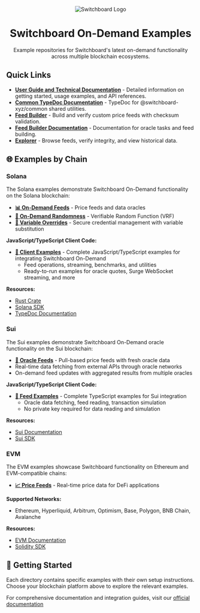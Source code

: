 <div align="center">

![Switchboard Logo](https://github.com/switchboard-xyz/core-sdk/raw/main/website/static/img/icons/switchboard/avatar.png)

# Switchboard On-Demand Examples
Example repositories for Switchboard's latest on-demand functionality across multiple blockchain ecosystems.

</div>

## Quick Links

- **[User Guide and Technical Documentation](https://docs.switchboard.xyz/tooling-and-resources/technical-resources-and-documentation)** - Detailed information on getting started, usage examples, and API references.
- **[Common TypeDoc Documentation](https://switchboardxyz-common.netlify.app/)** - TypeDoc for @switchboard-xyz/common shared utilities.
- **[Feed Builder](https://explorer.switchboardlabs.xyz/feed-builder)** - Build and verify custom price feeds with checksum validation.
- **[Feed Builder Documentation](https://explorer.switchboardlabs.xyz/task-docs)** - Documentation for oracle tasks and feed building.
- **[Explorer](https://explorer.switchboard.xyz)** - Browse feeds, verify integrity, and view historical data.

## 🌐 Examples by Chain

### Solana

The Solana examples demonstrate Switchboard On-Demand functionality on the Solana blockchain:

- **[📊 On-Demand Feeds](./solana)** - Price feeds and data oracles
- **[🎲 On-Demand Randomness](./solana/examples/randomness)** - Verifiable Random Function (VRF)
- **[🔧 Variable Overrides](./solana/examples/variable-overrides)** - Secure credential management with variable substitution

**JavaScript/TypeScript Client Code:**
- **[📁 Client Examples](./solana/examples/)** - Complete JavaScript/TypeScript examples for integrating Switchboard On-Demand
  - Feed operations, streaming, benchmarks, and utilities
  - Ready-to-run examples for oracle quotes, Surge WebSocket streaming, and more

**Resources:**
- [Rust Crate](https://crates.io/crates/switchboard-on-demand)
- [Solana SDK](https://www.npmjs.com/package/@switchboard-xyz/on-demand)
- [TypeDoc Documentation](https://switchboard-docs.web.app/)

### Sui

The Sui examples demonstrate Switchboard On-Demand oracle functionality on the Sui blockchain:

- **[🔮 Oracle Feeds](./sui)** - Pull-based price feeds with fresh oracle data
- Real-time data fetching from external APIs through oracle networks
- On-demand feed updates with aggregated results from multiple oracles

**JavaScript/TypeScript Client Code:**
- **[📁 Feed Examples](./sui/scripts/)** - Complete TypeScript examples for Sui integration
  - Oracle data fetching, feed reading, transaction simulation
  - No private key required for data reading and simulation

**Resources:**
- [Sui Documentation](https://docs.switchboard.xyz/product-documentation/data-feeds/sui)
- [Sui SDK](https://www.npmjs.com/package/@switchboard-xyz/sui-sdk)

### EVM

The EVM examples showcase Switchboard functionality on Ethereum and EVM-compatible chains:

- **[📈 Price Feeds](./evm)** - Real-time price data for DeFi applications

**Supported Networks:**
- Ethereum, Hyperliquid, Arbitrum, Optimism, Base, Polygon, BNB Chain, Avalanche

**Resources:**
- [EVM Documentation](https://docs.switchboard.xyz/product-documentation/data-feeds/evm)
- [Solidity SDK](https://www.npmjs.com/package/@switchboard-xyz/evm.js)

## 🚀 Getting Started

Each directory contains specific examples with their own setup instructions. Choose your blockchain platform above to explore the relevant examples.

For comprehensive documentation and integration guides, visit our [official documentation](https://docs.switchboard.xyz/)
